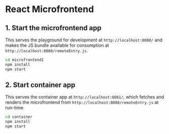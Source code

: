 # React Microfrontend

## 1. Start the microfrontend app

This serves the playground for development at `http://localhost:8080/` and makes the JS bundle available for consumption at `http://localhost:8080/remoteEntry.js`.

```sh
cd microfrontend1
npm install
npm start
```

## 2. Start container app

This serves the container app at `http://localhost:8081/`, which fetches and renders the microfrontend from `http://localhost:8080/remoteEntry.js` at run-time.

```sh
cd container
npm install
npm start
```
